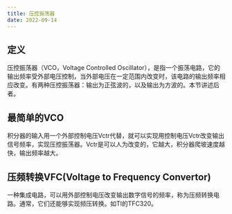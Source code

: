 ```yaml
---
title: 压控振荡器
date: 2022-09-14
---
```


## 定义

压控振荡器（VCO，Voltage Controlled Oscillator），是指一个振荡电路，它的输出频率受外部电压控制，当外部电压在一定范围内改变时，该电路的输出频率相应改变。有两种压控振荡器：输出为正弦波的，以及输出为方波的。本节讲述后者。

## 最简单的VCO

积分器的输入用一个外部控制电压Vctr代替，就可以实现用控制电压Vctr改变输出信号频率，实现压控振荡器。Vctr是可以人为改变的，它越大，积分器爬坡速度越快，输出频率越大。

## 压频转换VFC(Voltage to Frequency Convertor)

一种集成电路，可以用外部控制电压改变输出数字信号的频率，称为压频转换电路。通常，它们还能够实现频压转换。如TI的TFC320。
